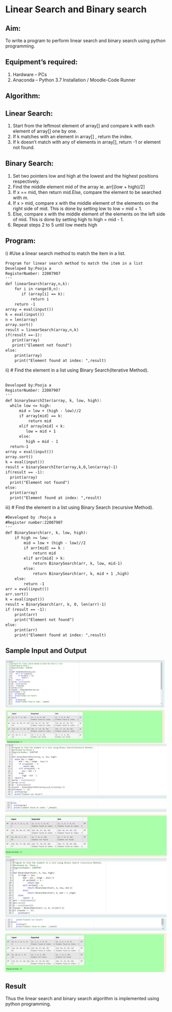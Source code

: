 # Linear Search and Binary search
## Aim:
To write a program to perform linear search and binary search using python programming.
## Equipment’s required:
1.	Hardware – PCs
2.	Anaconda – Python 3.7 Installation / Moodle-Code Runner
## Algorithm:
## Linear Search:
1.	Start from the leftmost element of array[] and compare k with each element of array[] one by one.
2.	If k matches with an element in array[] , return the index.
3.	If k doesn’t match with any of elements in array[], return -1 or element not found.
## Binary Search:
1.	Set two pointers low and high at the lowest and the highest positions respectively.
2.	Find the middle element mid of the array ie. arr[(low + high)/2]
3.	If x == mid, then return mid.Else, compare the element to be searched with m.
4.	If x > mid, compare x with the middle element of the elements on the right side of mid. This is done by setting low to low = mid + 1.
5.	Else, compare x with the middle element of the elements on the left side of mid. This is done by setting high to high = mid - 1.
6.	Repeat steps 2 to 5 until low meets high
## Program:
i)	#Use a linear search method to match the item in a list.
```
Program for linear search method to match the item in a list
Developed by:Pooja a
RegisterNumber: 22007907
'''
def linearSearch(array,n,k):
    for i in range(0,n):
       if (array[i] == k):
           return i
    return -1 
array = eval(input())
k = eval(input()) 
n = len(array)
array.sort()
result = linearSearch(array,n,k)
if(result ==-1):
   print(array)
   print("Element not found")
else:
    print(array)
    print("Element found at index: ",result)
```

ii)	# Find the element in a list using Binary Search(Iterative Method).
```

Developed by:Pooja a
RegisterNumber: 22007907
'''
def binarySearchIter(array, k, low, high):
  while low <= high:
      mid = low + (high - low)//2
      if array[mid] == k:
          return mid
      elif array[mid] < k:
         low = mid + 1
      else:
         high = mid - 1
  return-1
array = eval(input())
array.sort()
k = eval(input())
result = binarySearchIter(array,k,0,len(array)-1)
if(result == -1):
  print(array)
  print("Element not found")
else:
  print(array)    
  print("Element found at index: ",result)

```

iii)	# Find the element in a list using Binary Search (recursive Method).
```
#Developed by :Pooja a
#Register number:22007907
'''
def BinarySearch(arr, k, low, high):
    if high >= low:
        mid = low + (high - low)//2
        if arr[mid] == k :
            return mid
        elif arr[mid] > k:
            return BinarySearch(arr, k, low, mid-1)
        else:
            return BinarySearch(arr, k, mid + 1 ,high)
    else:
        return -1
arr = eval(input())
arr.sort()
k = eval(input())
result = BinarySearch(arr, k, 0, len(arr)-1)
if (result == -1):
    print(arr)
    print("Element not found")
else:
    print(arr)
    print("Element found at index: ",result)
```

## Sample Input and Output
![](3a1.png)
![](3a2.jpeg)
![](3a2(1).jpeg)
![](3a3.jpeg)
![](3a3(1).png)

## Result
Thus the linear search and binary search algorithm is implemented using python programming.
